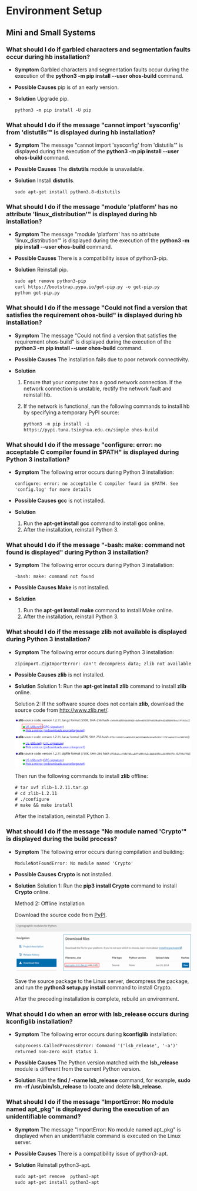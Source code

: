 # Environment Setup


## Mini and Small Systems


### What should I do if garbled characters and segmentation faults occur during hb installation?

- **Symptom**
  Garbled characters and segmentation faults occur during the execution of the **python3 -m pip install --user ohos-build** command.

- **Possible Causes**
  pip is of an early version.

- **Solution**
  Upgrade pip.

    
  ```
  python3 -m pip install -U pip
  ```


### What should I do if the message "cannot import 'sysconfig' from 'distutils'" is displayed during hb installation?

- **Symptom**
  The message "cannot import 'sysconfig' from 'distutils'" is displayed during the execution of the **python3 -m pip install --user ohos-build** command.

- **Possible Causes**
  The **distutils** module is unavailable.

- **Solution**
  Install **distutils**.

    
  ```
  sudo apt-get install python3.8-distutils
  ```


### What should I do if the message "module 'platform' has no attribute 'linux_distribution'" is displayed during hb installation?

- **Symptom**
  The message "module 'platform' has no attribute 'linux_distribution'" is displayed during the execution of the **python3 -m pip install --user ohos-build** command.

- **Possible Causes**
  There is a compatibility issue of python3-pip.

- **Solution**
  Reinstall pip.

    
  ```
  sudo apt remove python3-pip
  curl https://bootstrap.pypa.io/get-pip.py -o get-pip.py
  python get-pip.py
  ```


### What should I do if the message "Could not find a version that satisfies the requirement ohos-build" is displayed during hb installation?

- **Symptom**
  The message "Could not find a version that satisfies the requirement ohos-build" is displayed during the execution of the **python3 -m pip install --user ohos-build** command.

- **Possible Causes**
  The installation fails due to poor network connectivity.

- **Solution**
  1. Ensure that your computer has a good network connection. If the network connection is unstable, rectify the network fault and reinstall hb.
  2. If the network is functional, run the following commands to install hb by specifying a temporary PyPI source:
        
      ```
      python3 -m pip install -i https://pypi.tuna.tsinghua.edu.cn/simple ohos-build
      ```


### What should I do if the message "configure: error: no acceptable C compiler found in $PATH" is displayed during Python 3 installation?

- **Symptom**
  The following error occurs during Python 3 installation:

    
  ```
  configure: error: no acceptable C compiler found in $PATH. See 'config.log' for more details
  ```

- **Possible Causes**
  **gcc** is not installed.

- **Solution**
  1. Run the **apt-get install gcc** command to install **gcc** online.
  2. After the installation, reinstall Python 3.


### What should I do if the message "-bash: make: command not found is displayed" during Python 3 installation?

- **Symptom**
  The following error occurs during Python 3 installation:

    
  ```
  -bash: make: command not found
  ```

- **Possible Causes**
  **Make** is not installed.

- **Solution**
  1. Run the **apt-get install make** command to install Make online.
  2. After the installation, reinstall Python 3.


### What should I do if the message **zlib not available** is displayed during Python 3 installation?

- **Symptom**
  The following error occurs during Python 3 installation:

    
  ```
  zipimport.ZipImportError: can't decompress data; zlib not available
  ```

- **Possible Causes**
  **zlib** is not installed.

- **Solution**
  Solution 1: Run the **apt-get install zlib** command to install **zlib** online.

  Solution 2: If the software source does not contain **zlib**, download the source code from <xref href="http://www.zlib.net/" scope="external" class="- topic/xref " id="xref17252104445818">http://www.zlib.net/</xref>.

  ![en-us_image_0000001198001086](figures/en-us_image_0000001198001086.png)

  Then run the following commands to install **zlib** offline:

    
  ```
  # tar xvf zlib-1.2.11.tar.gz
  # cd zlib-1.2.11
  # ./configure
  # make && make install
  ```

  After the installation, reinstall Python 3.


### What should I do if the message "No module named 'Crypto'" is displayed during the build process?

- **Symptom**
  The following error occurs during compilation and building:

    
  ```
  ModuleNotFoundError: No module named 'Crypto'
  ```

- **Possible Causes**
  **Crypto** is not installed.

- **Solution**
  Solution 1: Run the **pip3 install Crypto** command to install **Crypto** online.

  Method 2: Offline installation

  Download the source code from [PyPI](https://pypi.org/project/pycrypto/#files).

  ![en-us_image_0000001251196005](figures/en-us_image_0000001251196005.png)

  Save the source package to the Linux server, decompress the package, and run the **python3 setup.py install** command to install Crypto.

  After the preceding installation is complete, rebuild an environment.


### What should I do when an error with **lsb_release** occurs during **kconfiglib** installation?

- **Symptom**
  The following error occurs during **kconfiglib** installation:

    
  ```
  subprocess.CalledProcessError: Command '('lsb_release', '-a')' returned non-zero exit status 1.
  ```

- **Possible Causes**
  The Python version matched with the **lsb_release** module is different from the current Python version.

- **Solution**
  Run the **find / -name lsb_release** command, for example, **sudo rm -rf /usr/bin/lsb_release** to locate and delete **lsb_release**.


### What should I do if the message "ImportError: No module named apt_pkg" is displayed during the execution of an unidentifiable command?

- **Symptom**
  The message "ImportError: No module named apt_pkg" is displayed when an unidentifiable command is executed on the Linux server.

- **Possible Causes**
  There is a compatibility issue of python3-apt.

- **Solution**
  Reinstall python3-apt.

    
  ```
  sudo apt-get remove  python3-apt
  sudo apt-get install python3-apt
  ```
